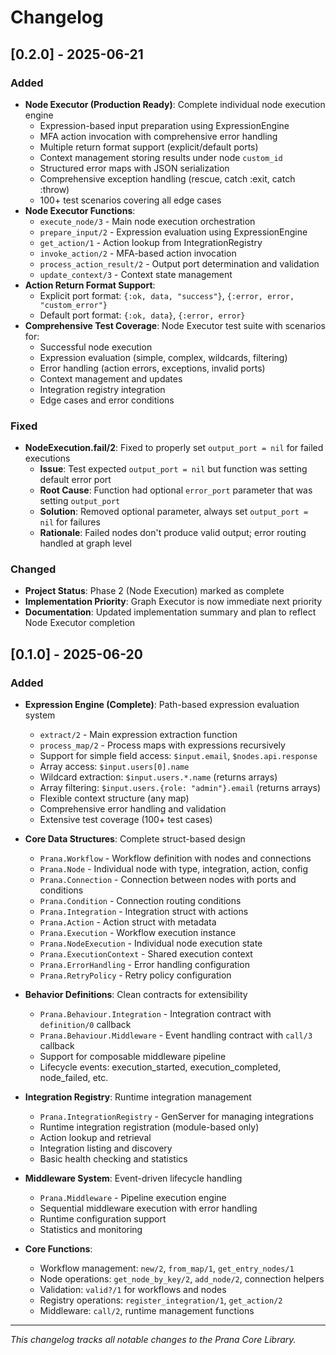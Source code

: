 # Changelog


## [0.2.0] - 2025-06-21

### Added
- **Node Executor (Production Ready)**: Complete individual node execution engine
  - Expression-based input preparation using ExpressionEngine
  - MFA action invocation with comprehensive error handling
  - Multiple return format support (explicit/default ports)
  - Context management storing results under node `custom_id`
  - Structured error maps with JSON serialization
  - Comprehensive exception handling (rescue, catch :exit, catch :throw)
  - 100+ test scenarios covering all edge cases
- **Node Executor Functions**:
  - `execute_node/3` - Main node execution orchestration
  - `prepare_input/2` - Expression evaluation using ExpressionEngine
  - `get_action/1` - Action lookup from IntegrationRegistry
  - `invoke_action/2` - MFA-based action invocation
  - `process_action_result/2` - Output port determination and validation
  - `update_context/3` - Context state management
- **Action Return Format Support**:
  - Explicit port format: `{:ok, data, "success"}`, `{:error, error, "custom_error"}`
  - Default port format: `{:ok, data}`, `{:error, error}`
- **Comprehensive Test Coverage**: Node Executor test suite with scenarios for:
  - Successful node execution
  - Expression evaluation (simple, complex, wildcards, filtering)
  - Error handling (action errors, exceptions, invalid ports)
  - Context management and updates
  - Integration registry integration
  - Edge cases and error conditions

### Fixed
- **NodeExecution.fail/2**: Fixed to properly set `output_port = nil` for failed executions
  - **Issue**: Test expected `output_port = nil` but function was setting default error port
  - **Root Cause**: Function had optional `error_port` parameter that was setting `output_port`
  - **Solution**: Removed optional parameter, always set `output_port = nil` for failures
  - **Rationale**: Failed nodes don't produce valid output; error routing handled at graph level

### Changed
- **Project Status**: Phase 2 (Node Execution) marked as complete
- **Implementation Priority**: Graph Executor is now immediate next priority
- **Documentation**: Updated implementation summary and plan to reflect Node Executor completion

## [0.1.0] - 2025-06-20

### Added
- **Expression Engine (Complete)**: Path-based expression evaluation system
  - `extract/2` - Main expression extraction function
  - `process_map/2` - Process maps with expressions recursively
  - Support for simple field access: `$input.email`, `$nodes.api.response`
  - Array access: `$input.users[0].name`
  - Wildcard extraction: `$input.users.*.name` (returns arrays)
  - Array filtering: `$input.users.{role: "admin"}.email` (returns arrays)
  - Flexible context structure (any map)
  - Comprehensive error handling and validation
  - Extensive test coverage (100+ test cases)

- **Core Data Structures**: Complete struct-based design
  - `Prana.Workflow` - Workflow definition with nodes and connections
  - `Prana.Node` - Individual node with type, integration, action, config
  - `Prana.Connection` - Connection between nodes with ports and conditions
  - `Prana.Condition` - Connection routing conditions
  - `Prana.Integration` - Integration struct with actions
  - `Prana.Action` - Action struct with metadata
  - `Prana.Execution` - Workflow execution instance
  - `Prana.NodeExecution` - Individual node execution state
  - `Prana.ExecutionContext` - Shared execution context
  - `Prana.ErrorHandling` - Error handling configuration
  - `Prana.RetryPolicy` - Retry policy configuration

- **Behavior Definitions**: Clean contracts for extensibility
  - `Prana.Behaviour.Integration` - Integration contract with `definition/0` callback
  - `Prana.Behaviour.Middleware` - Event handling contract with `call/3` callback
  - Support for composable middleware pipeline
  - Lifecycle events: execution_started, execution_completed, node_failed, etc.

- **Integration Registry**: Runtime integration management
  - `Prana.IntegrationRegistry` - GenServer for managing integrations
  - Runtime integration registration (module-based only)
  - Action lookup and retrieval
  - Integration listing and discovery
  - Basic health checking and statistics

- **Middleware System**: Event-driven lifecycle handling
  - `Prana.Middleware` - Pipeline execution engine
  - Sequential middleware execution with error handling
  - Runtime configuration support
  - Statistics and monitoring

- **Core Functions**:
  - Workflow management: `new/2`, `from_map/1`, `get_entry_nodes/1`
  - Node operations: `get_node_by_key/2`, `add_node/2`, connection helpers
  - Validation: `valid?/1` for workflows and nodes
  - Registry operations: `register_integration/1`, `get_action/2`
  - Middleware: `call/2`, runtime management functions

---

*This changelog tracks all notable changes to the Prana Core Library.*
